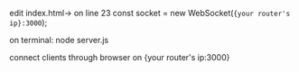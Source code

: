 edit index.html-> on line 23  const socket = new WebSocket(`{your router's ip}:3000`);

on terminal: node server.js

connect clients through browser on {your router's ip:3000}
